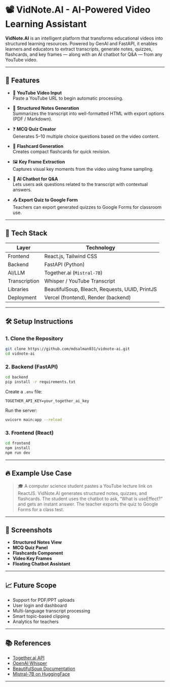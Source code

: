# 📽️ VidNote.AI - AI-Powered Video Learning Assistant

**VidNote.AI** is an intelligent platform that transforms educational videos into structured learning resources. Powered by GenAI and FastAPI, it enables learners and educators to extract transcripts, generate notes, quizzes, flashcards, and key frames — along with an AI chatbot for Q&A — from any YouTube video.

---

## 🚀 Features

- 🎥 **YouTube Video Input**  
  Paste a YouTube URL to begin automatic processing.

- 📝 **Structured Notes Generation**  
  Summarizes the transcript into well-formatted HTML with export options (PDF / Markdown).

- ❓ **MCQ Quiz Creator**  
  Generates 5–10 multiple choice questions based on the video content.

- 🧠 **Flashcard Generation**  
  Creates compact flashcards for quick revision.

- 🖼️ **Key Frame Extraction**  
  Captures visual key moments from the video using frame sampling.

- 🤖 **AI Chatbot for Q&A**  
  Lets users ask questions related to the transcript with contextual answers.

- 📤 **Export Quiz to Google Form**  
  Teachers can export generated quizzes to Google Forms for classroom use.

---

## 🧰 Tech Stack

| Layer        | Technology                    |
|--------------|-------------------------------|
| Frontend     | React.js, Tailwind CSS        |
| Backend      | FastAPI (Python)              |
| AI/LLM       | Together.ai (`Mistral-7B`)    |
| Transcription| Whisper / YouTube Transcript  |
| Libraries    | BeautifulSoup, Bleach, Requests, UUID, PrintJS |
| Deployment   | Vercel (frontend), Render (backend) |

---

## 🛠️ Setup Instructions

### 1. Clone the Repository

```bash
git clone https://github.com/mdsalman031/vidnote-ai.git
cd vidnote-ai
````

### 2. Backend (FastAPI)

```bash
cd backend
pip install -r requirements.txt
```

Create a `.env` file:

```
TOGETHER_API_KEY=your_together_ai_key
```

Run the server:

```bash
uvicorn main:app --reload
```

### 3. Frontend (React)

```bash
cd frontend
npm install
npm run dev
```

---

## 🔥 Example Use Case

> 🎓 A computer science student pastes a YouTube lecture link on ReactJS. VidNote.AI generates structured notes, quizzes, and flashcards. The student uses the chatbot to ask, “What is useEffect?” and gets an instant answer. The teacher exports the quiz to Google Forms for a class test.

---

## 📸 Screenshots

* **Structured Notes View**
* **MCQ Quiz Panel**
* **Flashcards Component**
* **Video Key Frames**
* **Floating Chatbot Assistant**

---

## 📈 Future Scope

* Support for PDF/PPT uploads
* User login and dashboard
* Multi-language transcript processing
* Smart topic-based clipping
* Analytics for teachers

---

## 📚 References

* [Together.ai API](https://docs.together.ai/)
* [OpenAI Whisper](https://github.com/openai/whisper)
* [BeautifulSoup Documentation](https://www.crummy.com/software/BeautifulSoup/bs4/doc/)
* [Mistral-7B on HuggingFace](https://huggingface.co/mistralai/Mistral-7B-Instruct-v0.1)

---
